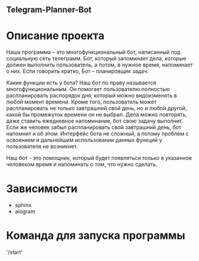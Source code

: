 ## Telegram-Planner-Bot
# Описание проекта
Наша программа – это многофункциональный бот, написанный под социальную сеть 
 телеграмм. Бот, который запоминает дела, которые должен выполнить 
 пользователь, а потом, в нужное время, напоминает о них. Если говорить 
 кратко, Бот – планировщик задач.
 

Какие функции есть у бота? Наш бот по праву называется многофункциональным.
 Он помогает пользователю полностью распланировать распорядок дня, который
 можно видоизменять в любой момент времени. Кроме того, пользователь может
 распланировать не только завтрашний свой день, но и любой другой, какой 
 бы промежуток времени он не выбрал. Дела можно повторять, даже ставить
 ежедневное напоминание, бот свою задачу выполнит. Если же человек забыл
 распланировать свой завтрашний день, бот напомнит и об этом. Интерфейс 
 бота не сложный, а потому проблем с освоением и дальнейшим использовании 
 данных функций у пользователя не возникнет.


Наш бот - это помощник, который будет появляться только в указанное человеком
 время и напоминать о том, что нужно сделать.
 
# Зависимости 
- sphinx
- aiogram

# Команда для запуска программы
'/start'
